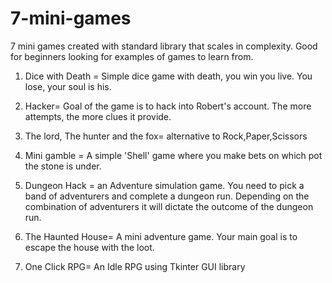 # 7-mini-games
7 mini games created with standard library that scales in complexity. Good for beginners looking for examples of games to learn from.  

1) Dice with Death = Simple dice game with death, you win you live. You lose, your soul is his. 

2) Hacker= Goal of the game is to hack into Robert's account. The more attempts, the more clues it provide.

3) The lord, The hunter and the fox= alternative to Rock,Paper,Scissors

4) Mini gamble = A simple 'Shell' game where you make bets on which pot the stone is under. 

5) Dungeon Hack  = an Adventure simulation game. You need to pick a band of adventurers and complete a dungeon run. Depending on the combination of adventurers it will dictate the outcome of the dungeon run. 

6) The Haunted House= A mini adventure game. Your main goal is to escape the house with the loot.

7) One Click RPG= An Idle RPG using Tkinter GUI library  
